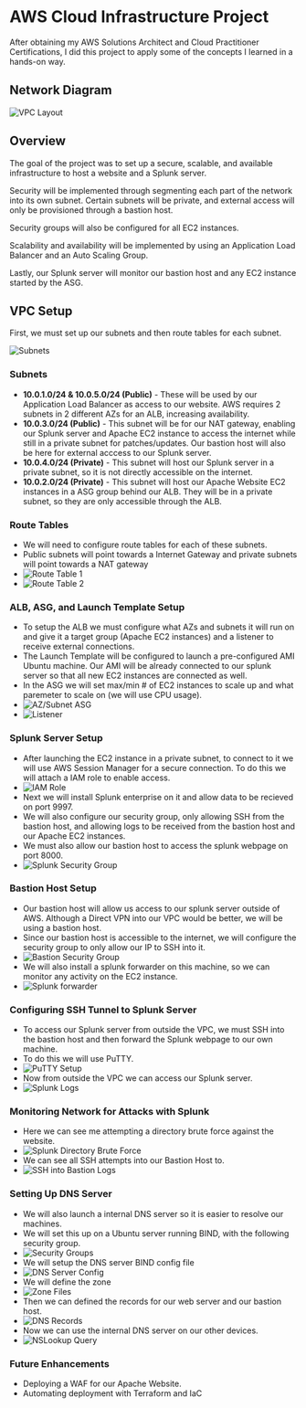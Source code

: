 # AWS Cloud Infrastructure Project

After obtaining my AWS Solutions Architect and Cloud Practitioner Certifications, I did this project to apply some of the concepts I learned in a hands-on way.  

## Network Diagram  
![VPC Layout](https://github.com/AlexMc889/Portfolio/blob/main/AWS%20Cloud%20Project/Images/VPC_layout.png)

## Overview  
The goal of the project was to set up a secure, scalable, and available infrastructure to host a website and a Splunk server.  

Security will be implemented through segmenting each part of the network into its own subnet. Certain subnets will be private, and external access will only be provisioned through a bastion host. 

Security groups will also be configured for all EC2 instances.

Scalability and availability will be implemented by using an Application Load Balancer and an Auto Scaling Group.  

Lastly, our Splunk server will monitor our bastion host and any EC2 instance started by the ASG.  

## VPC Setup  
First, we must set up our subnets and then route tables for each subnet.  

![Subnets](https://github.com/AlexMc889/Portfolio/blob/main/AWS%20Cloud%20Project/Images/subnets.png)
### Subnets  
- **10.0.1.0/24 & 10.0.5.0/24 (Public)** - These will be used by our Application Load Balancer as access to our website. AWS requires 2 subnets in 2 different AZs for an ALB, increasing availability.
- **10.0.3.0/24 (Public)** - This subnet will be for our NAT gateway, enabling our Splunk server and Apache EC2 instance to access the internet while still in a private subnet for patches/updates. Our bastion host will also be here for external acccess to our Splunk server.
- **10.0.4.0/24 (Private)** - This subnet will host our Splunk server in a private subnet, so it is not directly accessible on the internet.
- **10.0.2.0/24 (Private)** - This subnet will host our Apache Website EC2 instances in a ASG group behind our ALB. They will be in a private subnet, so they are only accessible through the ALB.
### Route Tables 
- We will need to configure route tables for each of these subnets.
- Public subnets will point towards a Internet Gateway and private subnets will point towards a NAT gateway
- ![Route Table 1](https://github.com/AlexMc889/Portfolio/blob/main/AWS%20Cloud%20Project/Images/Public%20Route%20Table.png)
- ![Route Table 2](https://github.com/AlexMc889/Portfolio/blob/main/AWS%20Cloud%20Project/Images/Public%20Route%20Table.png)
### ALB, ASG, and Launch Template Setup 
- To setup the ALB we must configure what AZs and subnets it will run on and give it a target group (Apache EC2 instances) and a listener to receive external connections.
- The Launch Template will be configured to launch a pre-configured AMI Ubuntu machine. Our AMI will be already connected to our splunk server so that all new EC2 instances are connected as well.
- In the ASG we will set max/min # of EC2 instances to scale up and what paremeter to scale on (we will use CPU usage).
- ![AZ/Subnet ASG](https://github.com/AlexMc889/Portfolio/blob/main/AWS%20Cloud%20Project/Images/ALB%20setup.png)
- ![Listener](https://github.com/AlexMc889/Portfolio/blob/main/AWS%20Cloud%20Project/Images/listener%20setup.png)
### Splunk Server Setup 
- After launching the EC2 instance in a private subnet, to connect to it we will use AWS Session Manager for a secure connection. To do this we will attach a IAM role to enable access.
- ![IAM Role](https://github.com/AlexMc889/Portfolio/blob/main/AWS%20Cloud%20Project/Images/IAM%20role.png)
- Next we will install Splunk enterprise on it and allow data to be recieved on port 9997.
- We will also configure our security group, only allowing SSH from the bastion host, and allowing logs to be received from the bastion host and our Apache EC2 instances.
- We must also allow our bastion host to access the splunk webpage on port 8000.
- ![Splunk Security Group](https://github.com/AlexMc889/Portfolio/blob/main/AWS%20Cloud%20Project/Images/splunksecuritygroup.png)
### Bastion Host Setup
- Our bastion host will allow us access to our splunk server outside of AWS. Although a Direct VPN into our VPC would be better, we will be using a bastion host.
- Since our bastion host is accessible to the internet, we will configure the security group to only allow our IP to SSH into it.
- ![Bastion Security Group](https://github.com/AlexMc889/Portfolio/blob/main/AWS%20Cloud%20Project/Images/Bastion%20Security%20Group.png)
- We will also install a splunk forwarder on this machine, so we can monitor any activity on the EC2 instance.
- ![Splunk forwarder](https://github.com/AlexMc889/Portfolio/blob/main/AWS%20Cloud%20Project/Images/splunk%20forwarder.png)
### Configuring SSH Tunnel to Splunk Server 
- To access our Splunk server from outside the VPC, we must SSH into the bastion host and then forward the Splunk webpage to our own machine.
- To do this we will use PuTTY.
- ![PuTTY Setup](https://github.com/AlexMc889/Portfolio/blob/main/AWS%20Cloud%20Project/Images/PuTTY%20setup.png)
- Now from outside the VPC we can access our Splunk server.
- ![Splunk Logs](https://github.com/AlexMc889/Portfolio/blob/main/AWS%20Cloud%20Project/Images/splunk%20logs.png)
### Monitoring Network for Attacks with Splunk
- Here we can see me attempting a directory brute force against the website.
- ![Splunk Directory Brute Force](https://github.com/AlexMc889/Portfolio/blob/main/AWS%20Cloud%20Project/Images/Splunk%20bruteforce.png)
- We can see all SSH attempts into our Bastion Host to.
- ![SSH into Bastion Logs](https://github.com/AlexMc889/Portfolio/blob/main/AWS%20Cloud%20Project/Images/SSH%20into%20bastion.png)
### Setting Up DNS Server
- We will also launch a internal DNS server so it is easier to resolve our machines.
- We will set this up on a Ubuntu server running BIND, with the following security group.
- ![Security Groups](https://github.com/AlexMc889/Portfolio/blob/main/AWS%20Cloud%20Project/Images/DNS-security-group.png)
- We will setup the DNS server BIND config file
- ![DNS Server Config](https://github.com/AlexMc889/Portfolio/blob/main/AWS%20Cloud%20Project/Images/DNS-server-config.png)
- We will define the zone
- ![Zone Files](https://github.com/AlexMc889/Portfolio/blob/main/AWS%20Cloud%20Project/Images/defining-DNS-zone.png)
- Then we can defined the records for our web server and our bastion host.
- ![DNS Records](https://github.com/AlexMc889/Portfolio/blob/main/AWS%20Cloud%20Project/Images/DNS-records.png)
- Now we can use the internal DNS server on our other devices.
- ![NSLookup Query](https://github.com/AlexMc889/Portfolio/blob/main/AWS%20Cloud%20Project/Images/NSlookup.png)
### Future Enhancements 
- Deploying a WAF for our Apache Website.
- Automating deployment with Terraform and IaC
